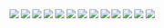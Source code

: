 <img src=https://raw.githubusercontent.com/kristopolous/qr-project/master/final/dickinson-summer-shower.png>
<img src=https://raw.githubusercontent.com/kristopolous/qr-project/master/final/elliot-aunt-helen.png>
<img src=https://raw.githubusercontent.com/kristopolous/qr-project/master/final/frost-stopping-woods.png>
<img src=https://raw.githubusercontent.com/kristopolous/qr-project/master/final/hd-sea-rose.png>
<img src=https://raw.githubusercontent.com/kristopolous/qr-project/master/final/hughes-dreams.png>
<img src=https://raw.githubusercontent.com/kristopolous/qr-project/master/final/lawrence-illicit.png>
<img src=https://raw.githubusercontent.com/kristopolous/qr-project/master/final/lowell-venus-transiens.png>
<img src=https://raw.githubusercontent.com/kristopolous/qr-project/master/final/naruda-imovil.png>
<img src=https://raw.githubusercontent.com/kristopolous/qr-project/master/final/plath-southern-sunrise.png>
<img src=https://raw.githubusercontent.com/kristopolous/qr-project/master/final/shakespeare-138.png>
<img src=https://raw.githubusercontent.com/kristopolous/qr-project/master/final/shelley-ozymandias.png>
<img src=https://raw.githubusercontent.com/kristopolous/qr-project/master/final/test.png>
<img src=https://raw.githubusercontent.com/kristopolous/qr-project/master/final/whitman-to-foreign-lands.png>
